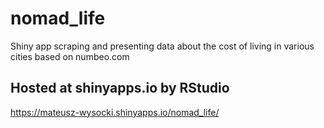 # nomad_life
Shiny app scraping and presenting data about the cost of living in various cities based on numbeo.com
## Hosted at shinyapps.io by RStudio
https://mateusz-wysocki.shinyapps.io/nomad_life/
